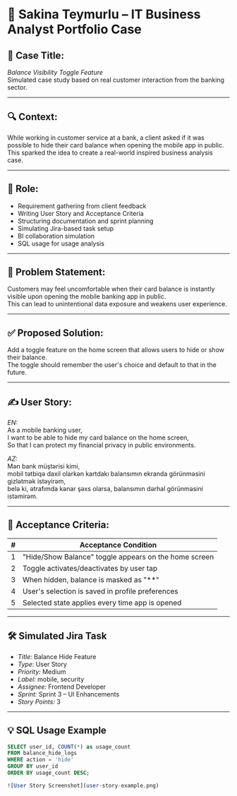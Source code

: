 # 💼 Sakina Teymurlu – IT Business Analyst Portfolio Case

## 🧩 Case Title:
*Balance Visibility Toggle Feature*  
Simulated case study based on real customer interaction from the banking sector.

---

## 🔍 Context:
While working in customer service at a bank, a client asked if it was possible to hide their card balance when opening the mobile app in public.  
This sparked the idea to create a real-world inspired business analysis case.

---

## 👤 Role:
- Requirement gathering from client feedback  
- Writing User Story and Acceptance Criteria  
- Structuring documentation and sprint planning  
- Simulating Jira-based task setup  
- BI collaboration simulation  
- SQL usage for usage analysis

---

## 🧠 Problem Statement:
Customers may feel uncomfortable when their card balance is instantly visible upon opening the mobile banking app in public.  
This can lead to unintentional data exposure and weakens user experience.

---

## ✅ Proposed Solution:
Add a toggle feature on the home screen that allows users to hide or show their balance.  
The toggle should remember the user's choice and default to that in the future.

---

## ✍️ User Story:

*EN:*  
As a mobile banking user,  
I want to be able to hide my card balance on the home screen,  
So that I can protect my financial privacy in public environments.

*AZ:*  
Mən bank müştərisi kimi,  
mobil tətbiqə daxil olarkən kartdakı balansımın ekranda görünməsini gizlətmək istəyirəm,  
belə ki, ətrafımda kənar şəxs olarsa, balansımın dərhal görünməsini istəmirəm.

---

## 🎯 Acceptance Criteria:

| # | Acceptance Condition |
|---|-----------------------|
| 1 | "Hide/Show Balance" toggle appears on the home screen |
| 2 | Toggle activates/deactivates by user tap |
| 3 | When hidden, balance is masked as "**" |
| 4 | User's selection is saved in profile preferences |
| 5 | Selected state applies every time app is opened |

---

## 🛠️ Simulated Jira Task

- *Title:* Balance Hide Feature  
- *Type:* User Story  
- *Priority:* Medium  
- *Label:* mobile, security  
- *Assignee:* Frontend Developer  
- *Sprint:* Sprint 3 – UI Enhancements  
- *Story Points:* 3

---

## 💡 SQL Usage Example

```sql
SELECT user_id, COUNT(*) as usage_count
FROM balance_hide_logs
WHERE action = 'hide'
GROUP BY user_id
ORDER BY usage_count DESC;

![User Story Screenshot](user-story-example.png)
